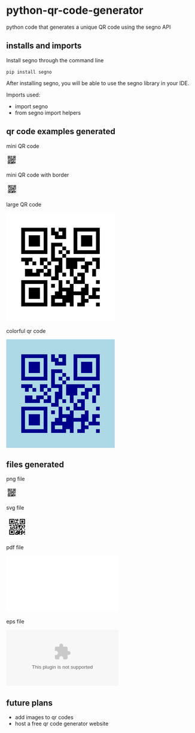 # python-qr-code-generator
python code that generates a unique QR code using the segno API

## installs and imports
Install segno through the command line
```console
pip install segno
```
After installing segno, you will be able to use the segno library in your IDE. 

Imports used:
- import segno
- from segno import helpers

## qr code examples generated
mini QR code

![mini qr code example](qr_code_examples/title-you-want-to-save-mini-as.png)

mini QR code with border

![border qr code example](qr_code_examples/title-you-want-to-save-border-as.png)

large QR code

![large qr code example](qr_code_examples/title-you-want-to-save-large-as.png)

colorful qr code

![colorful qr code example](qr_code_examples/title-you-want-to-save-color-as.png)

## files generated
png file

![png example](qr_code_examples/title.png)

svg file

![svg example](qr_code_examples/title.svg)

pdf file

![pdf example](qr_code_examples/title.pdf)

eps file

![eps example](qr_code_examples/title.eps)

## future plans
- add images to qr codes
- host a free qr code generator website
